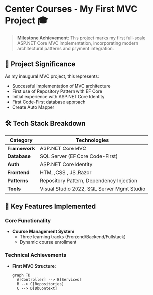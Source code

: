 # Center Courses - My First MVC Project 🎓

> **Milestone Achievement**: This project marks my first full-scale ASP.NET Core MVC implementation, incorporating modern architectural patterns and payment integration.


## 🌟 Project Significance 

As my inaugural MVC project, this represents:
- Successful implementation of MVC architecture
- First use of Repository Pattern with EF Core
- Initial experience with ASP.NET Core Identity
- First Code-First database approach
- Create Auto Mapper 

## 🛠️ Tech Stack Breakdown

| Category        | Technologies                          |
|-----------------|---------------------------------------|
| **Framework**   | ASP.NET Core MVC                      |
| **Database**    | SQL Server (EF Core Code-First)       |
| **Auth**        | ASP.NET Core Identity                 |
| **Frontend**    | HTM, ,CSS , JS ,Razor   |
| **Patterns**    | Repository Pattern, Dependency Injection |
| **Tools**       | Visual Studio 2022, SQL Server Mgmt Studio |

## 🚀 Key Features Implemented

### Core Functionality
- **Course Management System**
  - Three learning tracks (Frontend/Backend/Fullstack)
  - Dynamic course enrollment

### Technical Achievements
- **First MVC Structure**:
  ```mermaid
  graph TD
    A[Controller] --> B[Services]
    B --> C[Repositories]
    C --> D[DbContext]
